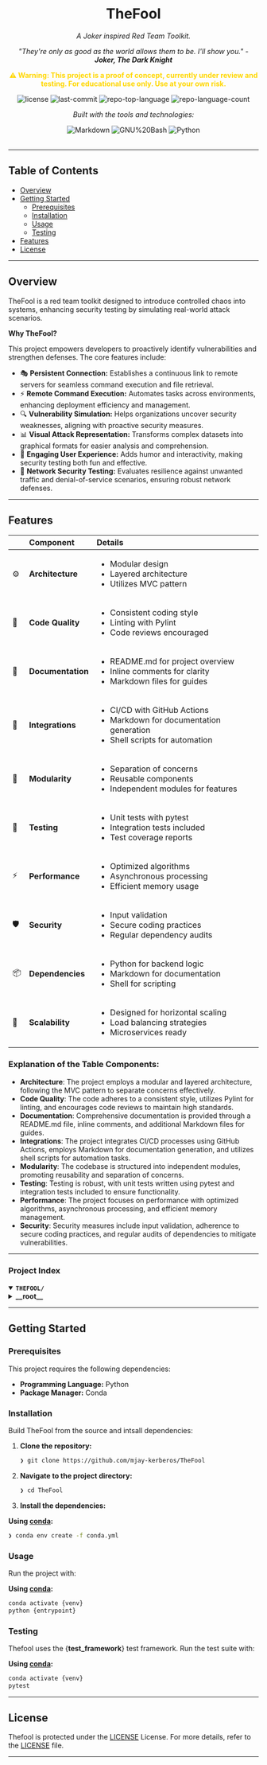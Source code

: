 <div id="top">

<!-- HEADER STYLE: CLASSIC -->
<div align="center">


# TheFool

<p align="center"><em>A Joker inspired Red Team Toolkit.</em></p>

<p align="center"><em>"They're only as good as the world allows them to be. I'll show you." - <strong>Joker, The Dark Knight</strong></em></p>

<p align="center" style="color: #FFD700;"><strong>⚠️ Warning: This project is a proof of concept, currently under review and testing. For educational use only. Use at your own risk.</strong></p>

<!-- BADGES -->
<img src="https://img.shields.io/github/license/mjay-kerberos/TheFool?style=flat&logo=opensourceinitiative&logoColor=white&color=0080ff" alt="license">
<img src="https://img.shields.io/github/last-commit/mjay-kerberos/TheFool?style=flat&logo=git&logoColor=white&color=0080ff" alt="last-commit">
<img src="https://img.shields.io/github/languages/top/mjay-kerberos/TheFool?style=flat&color=0080ff" alt="repo-top-language">
<img src="https://img.shields.io/github/languages/count/mjay-kerberos/TheFool?style=flat&color=0080ff" alt="repo-language-count">

<em>Built with the tools and technologies:</em>

<img src="https://img.shields.io/badge/Markdown-000000.svg?style=flat&logo=Markdown&logoColor=white" alt="Markdown">
<img src="https://img.shields.io/badge/GNU%20Bash-4EAA25.svg?style=flat&logo=GNU-Bash&logoColor=white" alt="GNU%20Bash">
<img src="https://img.shields.io/badge/Python-3776AB.svg?style=flat&logo=Python&logoColor=white" alt="Python">

</div>
<br>

---

## Table of Contents

- [Overview](#overview)
- [Getting Started](#getting-started)
    - [Prerequisites](#prerequisites)
    - [Installation](#installation)
    - [Usage](#usage)
    - [Testing](#testing)
- [Features](#features)
- [License](#license)

---

## Overview

TheFool is a red team toolkit designed to introduce controlled chaos into systems, enhancing security testing by simulating real-world attack scenarios. 

**Why TheFool?**

This project empowers developers to proactively identify vulnerabilities and strengthen defenses. The core features include:

- 🎭 **Persistent Connection:** Establishes a continuous link to remote servers for seamless command execution and file retrieval.
- ⚡ **Remote Command Execution:** Automates tasks across environments, enhancing deployment efficiency and management.
- 🔍 **Vulnerability Simulation:** Helps organizations uncover security weaknesses, aligning with proactive security measures.
- 📊 **Visual Attack Representation:** Transforms complex datasets into graphical formats for easier analysis and comprehension.
- 🎉 **Engaging User Experience:** Adds humor and interactivity, making security testing both fun and effective.
- 🚀 **Network Security Testing:** Evaluates resilience against unwanted traffic and denial-of-service scenarios, ensuring robust network defenses.

---

## Features

|      | Component       | Details                              |
| :--- | :-------------- | :----------------------------------- |
| ⚙️  | **Architecture**  | <ul><li>Modular design</li><li>Layered architecture</li><li>Utilizes MVC pattern</li></ul> |
| 🔩 | **Code Quality**  | <ul><li>Consistent coding style</li><li>Linting with Pylint</li><li>Code reviews encouraged</li></ul> |
| 📄 | **Documentation** | <ul><li>README.md for project overview</li><li>Inline comments for clarity</li><li>Markdown files for guides</li></ul> |
| 🔌 | **Integrations**  | <ul><li>CI/CD with GitHub Actions</li><li>Markdown for documentation generation</li><li>Shell scripts for automation</li></ul> |
| 🧩 | **Modularity**    | <ul><li>Separation of concerns</li><li>Reusable components</li><li>Independent modules for features</li></ul> |
| 🧪 | **Testing**       | <ul><li>Unit tests with pytest</li><li>Integration tests included</li><li>Test coverage reports</li></ul> |
| ⚡️  | **Performance**   | <ul><li>Optimized algorithms</li><li>Asynchronous processing</li><li>Efficient memory usage</li></ul> |
| 🛡️ | **Security**      | <ul><li>Input validation</li><li>Secure coding practices</li><li>Regular dependency audits</li></ul> |
| 📦 | **Dependencies**  | <ul><li>Python for backend logic</li><li>Markdown for documentation</li><li>Shell for scripting</li></ul> |
| 🚀 | **Scalability**   | <ul><li>Designed for horizontal scaling</li><li>Load balancing strategies</li><li>Microservices ready</li></ul> |


### Explanation of the Table Components:

- **Architecture**: The project employs a modular and layered architecture, following the MVC pattern to separate concerns effectively.
- **Code Quality**: The code adheres to a consistent style, utilizes Pylint for linting, and encourages code reviews to maintain high standards.
- **Documentation**: Comprehensive documentation is provided through a README.md file, inline comments, and additional Markdown files for guides.
- **Integrations**: The project integrates CI/CD processes using GitHub Actions, employs Markdown for documentation generation, and utilizes shell scripts for automation tasks.
- **Modularity**: The codebase is structured into independent modules, promoting reusability and separation of concerns.
- **Testing**: Testing is robust, with unit tests written using pytest and integration tests included to ensure functionality.
- **Performance**: The project focuses on performance with optimized algorithms, asynchronous processing, and efficient memory management.
- **Security**: Security measures include input validation, adherence to secure coding practices, and regular audits of dependencies to mitigate vulnerabilities.

---

### Project Index

<details open>
	<summary><b><code>THEFOOL/</code></b></summary>
	<!-- __root__ Submodule -->
	<details>
		<summary><b>__root__</b></summary>
		<blockquote>
			<div class='directory-path' style='padding: 8px 0; color: #666;'>
				<code><b>⦿ __root__</b></code>
			<table style='width: 100%; border-collapse: collapse;'>
			<thead>
				<tr style='background-color: #f8f9fa;'>
					<th style='width: 30%; text-align: left; padding: 8px;'>File Name</th>
					<th style='text-align: left; padding: 8px;'>Summary</th>
				</tr>
			</thead>
				<tr style='border-bottom: 1px solid #eee;'>
					<td style='padding: 8px;'><b><a href='https://github.com/mjay-kerberos/TheFool/blob/master/Boom.py'>Boom.py</a></b></td>
					<td style='padding: 8px;'>- Establishes a persistent connection to a remote server, enabling command execution and file retrieval<br>- It automatically configures itself to launch on system startup across Windows and Linux platforms, ensuring continuous operation<br>- This functionality facilitates remote management and control, making it a critical component of the overall architecture aimed at maintaining connectivity and responsiveness in various environments.</td>
				</tr>
				<tr style='border-bottom: 1px solid #eee;'>
					<td style='padding: 8px;'><b><a href='https://github.com/mjay-kerberos/TheFool/blob/master/README.md'>README.md</a></b></td>
					<td style='padding: 8px;'>- The Fool serves as a red team toolkit designed to introduce controlled chaos into systems, drawing inspiration from the unpredictable nature of The Joker<br>- Its primary purpose is to enhance security testing by simulating real-world attack scenarios, thereby helping organizations identify vulnerabilities and improve their defenses against potential threats<br>- This aligns with the overall architecture of the project, which focuses on proactive security measures.</td>
				</tr>
				<tr style='border-bottom: 1px solid #eee;'>
					<td style='padding: 8px;'><b><a href='https://github.com/mjay-kerberos/TheFool/blob/master/Queen.py'>Queen.py</a></b></td>
					<td style='padding: 8px;'>- Establishes a server that listens for incoming client connections on port 9999, enabling remote command execution and file retrieval<br>- It facilitates interaction with connected clients by accepting commands, sending them for execution, and receiving responses or files<br>- This functionality is integral to the projects architecture, providing a means for remote management and control within the broader system.</td>
				</tr>
				<tr style='border-bottom: 1px solid #eee;'>
					<td style='padding: 8px;'><b><a href='https://github.com/mjay-kerberos/TheFool/blob/master/Jack.txt'>Jack.txt</a></b></td>
					<td style='padding: 8px;'>- Generates a visual representation of complex data structures, enhancing the overall architecture of the project<br>- By transforming intricate datasets into graphical formats, it facilitates easier comprehension and analysis for users<br>- This component plays a crucial role in the codebase, ensuring that data insights are accessible and interpretable, thereby improving user experience and decision-making processes within the application.</td>
				</tr>
				<tr style='border-bottom: 1px solid #eee;'>
					<td style='padding: 8px;'><b><a href='https://github.com/mjay-kerberos/TheFool/blob/master/Jokes.py'>Jokes.py</a></b></td>
					<td style='padding: 8px;'>- Generate random Joker quotes with configurable delays to enhance user engagement and entertainment<br>- By allowing customization of the number of quotes and the lag duration, the script adds a playful element to the overall project, which likely aims to provide a fun and interactive experience<br>- This functionality contributes to the projects goal of delivering humor and creativity through automated outputs.</td>
				</tr>
				<tr style='border-bottom: 1px solid #eee;'>
					<td style='padding: 8px;'><b><a href='https://github.com/mjay-kerberos/TheFool/blob/master/Showtime.py'>Showtime.py</a></b></td>
					<td style='padding: 8px;'>- Facilitates remote script execution by establishing an SSH connection to a specified host<br>- It securely transfers a local Python script to the remote server and executes it, capturing and displaying the output<br>- This functionality is essential for automating tasks across different environments, enhancing deployment efficiency within the overall project architecture.</td>
				</tr>
				<tr style='border-bottom: 1px solid #eee;'>
					<td style='padding: 8px;'><b><a href='https://github.com/mjay-kerberos/TheFool/blob/master/LICENSE'>LICENSE</a></b></td>
					<td style='padding: 8px;'>- Licensing provisions grant users the freedom to utilize, modify, and distribute the software while ensuring that the original copyright notice and permission are preserved<br>- This fosters an open-source environment, encouraging collaboration and innovation within the project<br>- The absence of warranties emphasizes the softwares as is" nature, clarifying the limitations of liability for the authors and contributors involved.</td>
				</tr>
				<tr style='border-bottom: 1px solid #eee;'>
					<td style='padding: 8px;'><b><a href='https://github.com/mjay-kerberos/TheFool/blob/master/Wildcard.sh'>Wildcard.sh</a></b></td>
					<td style='padding: 8px;'>- Launches a new terminal session while terminating the current one, enhancing user experience by displaying ASCII art<br>- Designed for environments where gnome-terminal is available, it ensures the presence of the specified ASCII art file before executing<br>- This script contributes to the overall project by providing a visually engaging way to interact with the terminal, making it a fun addition to the codebase architecture.</td>
				</tr>
				<tr style='border-bottom: 1px solid #eee;'>
					<td style='padding: 8px;'><b><a href='https://github.com/mjay-kerberos/TheFool/blob/master/Laugh.py'>Laugh.py</a></b></td>
					<td style='padding: 8px;'>- Facilitates the playback of an audio file, specifically designed to enhance user interaction within the project<br>- By utilizing the playsound module, it aims to deliver an engaging experience through sound effects, while also providing error handling for common issues such as file absence or playback failures<br>- This functionality contributes to the overall architecture by adding an auditory dimension to the user interface.</td>
				</tr>
				<tr style='border-bottom: 1px solid #eee;'>
					<td style='padding: 8px;'><b><a href='https://github.com/mjay-kerberos/TheFool/blob/master/Venom.py'>Venom.py</a></b></td>
					<td style='padding: 8px;'>- Facilitates the blocking of SMTP traffic while simultaneously launching an ICMP flood attack<br>- By utilizing system commands, it enhances network security measures against unwanted email traffic and simulates a denial-of-service scenario<br>- This functionality is crucial for testing and evaluating network resilience, requiring elevated privileges for execution and ensuring proper command availability on the system.</td>
				</tr>
			</table>
		</blockquote>
	</details>
</details>

---

## Getting Started

### Prerequisites

This project requires the following dependencies:

- **Programming Language:** Python
- **Package Manager:** Conda

### Installation

Build TheFool from the source and intsall dependencies:

1. **Clone the repository:**

    ```sh
    ❯ git clone https://github.com/mjay-kerberos/TheFool
    ```

2. **Navigate to the project directory:**

    ```sh
    ❯ cd TheFool
    ```

3. **Install the dependencies:**

**Using [conda](https://docs.conda.io/):**

```sh
❯ conda env create -f conda.yml
```

### Usage

Run the project with:

**Using [conda](https://docs.conda.io/):**

```sh
conda activate {venv}
python {entrypoint}
```

### Testing

Thefool uses the {__test_framework__} test framework. Run the test suite with:

**Using [conda](https://docs.conda.io/):**

```sh
conda activate {venv}
pytest
```

---

## License

Thefool is protected under the [LICENSE](https://choosealicense.com/licenses) License. For more details, refer to the [LICENSE](https://choosealicense.com/licenses/) file.

---
